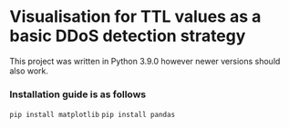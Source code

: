 # Visualisation for TTL values as a basic DDoS detection strategy

This project was written in Python 3.9.0 however newer versions should also work.

### Installation guide is as follows

``` pip install matplotlib ```
``` pip install pandas ```
